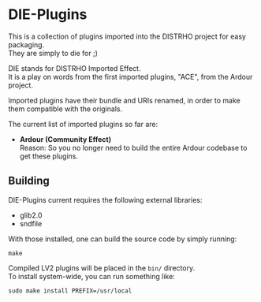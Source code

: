 # DIE-Plugins

This is a collection of plugins imported into the DISTRHO project for easy packaging.  
They are simply to die for ;)

DIE stands for DISTRHO Imported Effect.  
It is a play on words from the first imported plugins, "ACE", from the Ardour project.

Imported plugins have their bundle and URIs renamed, in order to make them compatible with the originals.

The current list of imported plugins so far are:

 * <b>Ardour (Community Effect)</b>  
   Reason: So you no longer need to build the entire Ardour codebase to get these plugins.

## Building

DIE-Plugins current requires the following external libraries:

 - glib2.0
 - sndfile

With those installed, one can build the source code by simply running:

```
make
```

Compiled LV2 plugins will be placed in the `bin/` directory.  
To install system-wide, you can run something like:

```
sudo make install PREFIX=/usr/local
```
